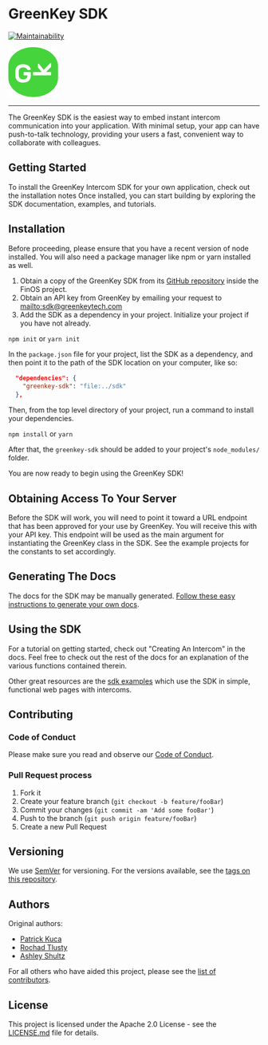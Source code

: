 # GreenKey SDK

[![Maintainability](https://api.codeclimate.com/v1/badges/01ee726a50dddf3596fb/maintainability)](https://codeclimate.com/github/finos-voice/greenkey-sdk/maintainability)

<img src="https://github.com/finos-voice/greenkey-sdk/raw/master/logo/greenkey-logo.png" width="100" />

---

The GreenKey SDK is the easiest way to embed instant intercom communication into your application.
With minimal setup,
your app can have push-to-talk technology,
providing your users a fast, convenient way
to collaborate with colleagues.

## Getting Started

To install the GreenKey Intercom SDK for your own application, check out the installation notes
Once installed, you can start building by exploring the SDK documentation, examples, and tutorials.

## Installation

Before proceeding, please ensure that you have a recent version of node installed.
You will also need a package manager like npm or yarn installed as well.

1. Obtain a copy of the GreenKey SDK from its [GitHub repository](https://github.com/finos-voice/greenkey-sdk) inside the FinOS project.
2. Obtain an API key from GreenKey by emailing your request to <mailto:sdk@greenkeytech.com>
3. Add the SDK as a dependency in your project. Initialize your project if you have not already.

`npm init` or `yarn init`

In the `package.json` file for your project, list the SDK as a dependency, and then point it to the path of the SDK location on your computer, like so:

```json
  "dependencies": {
    "greenkey-sdk": "file:../sdk"
  },
```

Then, from the top level directory of your project, run a command to install your dependencies.

`npm install` or `yarn `

After that, the `greenkey-sdk` should be added to your project's `node_modules/` folder.

You are now ready to begin using the GreenKey SDK!

## Obtaining Access To Your Server

Before the SDK will work,
you will need to point it toward a URL endpoint
that has been approved for your use by GreenKey.
You will receive this with your API key.
This endpoint will be used as the main argument for instantiating the GreenKey class in the SDK.
See the example projects for the constants to set accordingly.

## Generating The Docs

The docs for the SDK may be manually generated. [Follow these easy instructions to generate your own docs](jsdoc/README.md).

## Using the SDK

For a tutorial on getting started,
check out "Creating An Intercom" in the docs.
Feel free to check out the rest of the docs
for an explanation of the various functions contained therein.

Other great resources are the [sdk examples](examples/)
which use the SDK in simple, functional web pages with intercoms.

## Contributing

### Code of Conduct

Please make sure you read and observe our [Code of Conduct].

### Pull Request process

1. Fork it
1. Create your feature branch (`git checkout -b feature/fooBar`)
1. Commit your changes (`git commit -am 'Add some fooBar'`)
1. Push to the branch (`git push origin feature/fooBar`)
1. Create a new Pull Request

## Versioning

We use [SemVer] for versioning.  For the versions available, see the [tags on this repository].

## Authors

Original authors:

- [Patrick Kuca](https://github.com/pkuca)
- [Rochad Tlusty](https://github.com/rochadt)
- [Ashley Shultz](https://github.com/AGiantSquid)

For all others who have aided this project, please see the [list of contributors].

## License

This project is licensed under the Apache 2.0 License - see the [LICENSE.md](LICENSE.md) file for details.

<!-- Markdown link & img defs -->
[FINOS]: https://www.finos.org
[Code of Conduct]: https://www.finos.org/code-of-conduct
[Voice Program]: https://finosfoundation.atlassian.net/wiki/spaces/VOICE/overview
[SemVer]: http://semver.org
[list of contributors]: https://github.com/finos-voice/greenkey-sdk/graphs/contributors
[tags on this repository]: https://github.com/finos-voice/greenkey-sdk/tags
